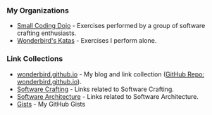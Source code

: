 ### My Organizations

- [Small Coding Dojo](https://github.com/small-coding-dojo) - Exercises performed by a group of software crafting enthusiasts.
- [Wonderbird's Katas](https://github.com/wonderbirds-katas) - Exercises I perform alone.

### Link Collections

- [wonderbird.github.io](https://wonderbird.github.io) - My blog and link collection ([GitHub Repo: wonderbird.github.io](https://github.com/wonderbird/wonderbird.github.io)).
- [Software Crafting](https://wonderbird.github.io/pages/software-crafting/) - Links related to Software Crafting.
- [Software Architecture](https://github.com/hojak/awesome-architecture) - Links related to Software Architecture.
- [Gists](https://gist.github.com/wonderbird) - My GitHub Gists

<!--
**wonderbird/wonderbird** is a ✨ _special_ ✨ repository because its `README.md` (this file) appears on your GitHub profile.

Here are some ideas to get you started:

- 🔭 I’m currently working on ...
- 🌱 I’m currently learning ...
- 👯 I’m looking to collaborate on ...
- 🤔 I’m looking for help with ...
- 💬 Ask me about ...
- 📫 How to reach me: ...
- 😄 Pronouns: ...
- ⚡ Fun fact: ...
-->
